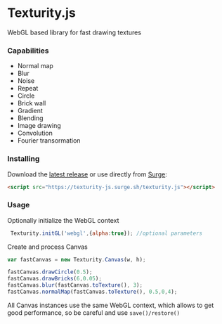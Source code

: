 Texturity.js
===
WebGL based library for fast drawing textures

### Capabilities

- Normal map
- Blur
- Noise
- Repeat
- Circle
- Brick wall
- Gradient
- Blending
- Image drawing
- Convolution
- Fourier transormation

### Installing

Download the [latest release](https://github.com/ni55an/texturity.js/releases/latest) or use directly from [Surge](https://surge.sh):

````html
<script src="https://texturity-js.surge.sh/texturity.js"></script>
````

### Usage

Optionally initialize the WebGL context

```js
 Texturity.initGL('webgl',{alpha:true}); //optional parameters
```

Create and process Canvas

```js
var fastCanvas = new Texturity.Canvas(w, h);

fastCanvas.drawCircle(0.5);
fastCanvas.drawBricks(6,0.05);
fastCanvas.blur(fastCanvas.toTexture(), 3);
fastCanvas.normalMap(fastCanvas.toTexture(), 0.5,0,4);
```

 All Canvas instances use the same WebGL context, which allows to get good performance, so be careful and use `save()/restore()`


